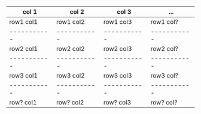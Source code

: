 | **col 1** | **col 2** | **col 3** | **...** |
|-----------|-----------|-----------|-----------|
| row1 col1 | row1 col2 | row1 col3 | row1 col? |
|-----------|-----------|-----------|-----------|
| row2 col1 | row2 col2 | row2 col3 | row2 col? |
|-----------|-----------|-----------|-----------|
| row3 col1 | row3 col2 | row3 col3 | row3 col? |
|-----------|-----------|-----------|-----------|
| row? col1 | row? col2 | row? col3 | row? col? |
